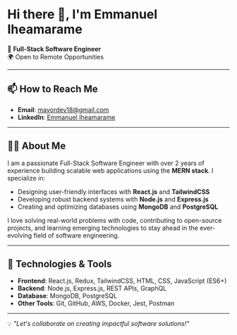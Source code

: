 # Hi there 👋, I'm Emmanuel Iheamarame

<!--
**mayortechyx1/mayortechyx1** is a ✨ _special_ ✨ repository because its `README.md` (this file) appears on your GitHub profile.

Here are some ideas to get you started:

- 🔭 I’m currently working on ...
- 🌱 I’m currently learning ...
- 👯 I’m looking to collaborate on ...
- 🤔 I’m looking for help with ...
- 💬 Ask me about ...
- 📫 How to reach me: ...
- 😄 Pronouns: ...
- ⚡ Fun fact: ...
-->

🚀 **Full-Stack Software Engineer**  
🌍 Open to Remote Opportunities  

---

## 📫 How to Reach Me
- **Email**: mayordev18@gmail.com  
- **LinkedIn**: [Emmanuel Iheamarame](www.linkedin.com/in/emmanuel-iheamarame-8bb168250)  

---

## 🧑‍💻 About Me

I am a passionate Full-Stack Software Engineer with over 2 years of experience building scalable web applications using the **MERN stack**. I specialize in:  
- Designing user-friendly interfaces with **React.js** and **TailwindCSS**  
- Developing robust backend systems with **Node.js** and **Express.js**  
- Creating and optimizing databases using **MongoDB** and **PostgreSQL**  

I love solving real-world problems with code, contributing to open-source projects, and learning emerging technologies to stay ahead in the ever-evolving field of software engineering.  

---

## 🔧 Technologies & Tools

- **Frontend**: React.js, Redux, TailwindCSS, HTML, CSS, JavaScript (ES6+)  
- **Backend**: Node.js, Express.js, REST APIs, GraphQL  
- **Database**: MongoDB, PostgreSQL  
- **Other Tools**: Git, GitHub, AWS, Docker, Jest, Postman
  
---

💡 *"Let's collaborate on creating impactful software solutions!"*
